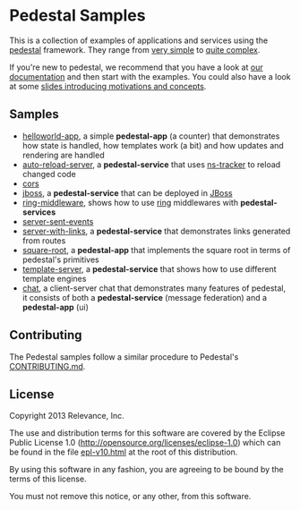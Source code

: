 # Pedestal Samples

This is a collection of examples of applications and services using the
[pedestal](http://pedestal.io) framework. They range from [very
simple](./helloworld_app) to [quite complex](./chat).

If you're new to pedestal, we recommend that you have a look at [our
documentation](http://pedestal.io/documentation) and then start with the
examples. You could also have a look at some [slides introducing
motivations and concepts](https://raw.github.com/pedestal/samples/master/slides/pedestal-intro-slides.pdf).

## Samples

* [helloworld-app](./helloworld-app), a simple **pedestal-app** (a counter)
    that demonstrates how state is handled, how templates work (a bit)
    and how updates and rendering are handled
* [auto-reload-server](./auto-reload-server), a **pedestal-service** that
    uses [ns-tracker](https://github.com/weavejester/ns-tracker) to reload
    changed code
* [cors](./cors)
* [jboss](./jboss), a **pedestal-service** that can be deployed in
    [JBoss](http://jboss.org)
* [ring-middleware](./ring-middleware), shows how to use
    [ring](https://github.com/ring-clojure/ring) middlewares with
    **pedestal-services**
* [server-sent-events](./server-sent-events)
* [server-with-links](./server-with-links), a **pedestal-service** that
    demonstrates links generated from routes
* [square-root](./square-root), a **pedestal-app** that implements the
    square root in terms of pedestal's primitives
* [template-server](./template-server), a **pedestal-service** that shows
    how to use different template engines
* [chat](./chat), a client-server chat that demonstrates many features
    of pedestal, it consists of both a **pedestal-service** (message
    federation) and a **pedestal-app** (ui)

## Contributing

The Pedestal samples follow a similar procedure to Pedestal's [CONTRIBUTING.md](https://github.com/pedestal/pedestal/blob/master/CONTRIBUTING.md). 

## License
Copyright 2013 Relevance, Inc.

The use and distribution terms for this software are covered by the
Eclipse Public License 1.0 (http://opensource.org/licenses/eclipse-1.0)
which can be found in the file [epl-v10.html](epl-v10.html) at the root of this distribution.

By using this software in any fashion, you are agreeing to be bound by
the terms of this license.

You must not remove this notice, or any other, from this software.

